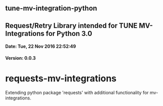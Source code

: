 <h2>tune-mv-integration-python</h2>
<h2>Request/Retry Library intended for TUNE MV-Integrations for Python 3.0</h2>
<h4>Date: Tue, 22 Nov 2016 22:52:49</h4>
<h4>Version: 0.0.3</h4>

# requests-mv-integrations
Extending python package 'requests' with additional functionality for mv-integrations.
